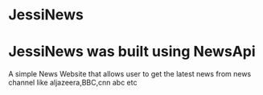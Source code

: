 # JessiNews

# JessiNews was built using NewsApi

A simple News Website that allows user to get the latest news from news channel like aljazeera,BBC,cnn abc etc
